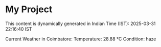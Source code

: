 # My Project

This content is dynamically generated in Indian Time (IST): 2025-03-31 22:16:40 IST


Current Weather in Coimbatore:
Temperature: 28.88 °C
Condition: haze
